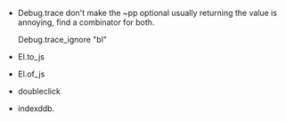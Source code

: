 * Debug.trace don't make the ~pp optional
  usually returning the value is annoying, find a combinator for both.

  Debug.trace_ignore "bl"

* El.to_js
* El.of_js
* doubleclick
* indexddb.
